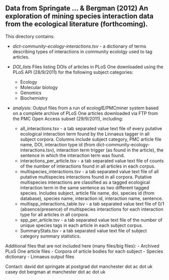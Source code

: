 Data from Springate ... & Bergman (2012) An exploration of mining species interaction data from the ecological literature (forthcoming).
-----------------------------------------------------------------------------

This directory contains:

* *dict-community-ecology-interactions.tsv* - a dictionary of terms describing types of interactions in community ecololgy used to tag articles.

* *DOI\_lists*
    Files listing DOIs of articles in PLoS One downloaded using the PLoS API (28/9/2011) for the following subject categories:
    - Ecology
    - Molecular biology
    - Genomics
    - Biochemistry

* *analysis*:
    Output files from a run of ecologIE/PMCminer system based on a complete archive of PLoS One articles downloaded via FTP from the PMC Open Access subset (29/9/2011), including:
    - all\_interactions.tsv - a tab separated value text file of every putative ecological interaction term found by the Linnaeus tagger in all subject corpora. Columns include subject category, PMC article file name, DOI, interaction type id (from dict-community-ecology-interactions.tsv), interaction term trigger (as found in the article), the sentence in which the interaction term was found.
    - interactions\_per\_article.tsv - a tab separated value text file of counts of the number of interactions found in all articles in each corpus.
    - multispecies\_interactions.tsv - a tab separated value text file of all putative multispecies interactions found in all corpora. Putative multispecies interactions are classified as a tagged ecological interaction term in the same sentence as two different tagged species. Includes subject, article file name, doi, species id (from database), species name, interaction id, interaction name, sentence.
    - multispp\_interactions\_table.tsv - a tab separated value text file of 0/1 (absence/presence) of multispecies interactions for each interaction type for all articles in all corpora.
    - spp\_per\_article.tsv - a tab separated value text file of the number of unique species tags in each article in each subject corpus.
    - SummaryStats.tsv - a tab separated value text file of subject category summary statistics.

Additional files that are not included here (many files/big files):
    - Archived PLoS One article files
    - Corpora of article bodies for each subject
    - Species dictionary
    - Linnaeus output files

Contact: 
david dot springate at postgrad dot manchester dot ac dot uk
casey dot bergman at manchester dot ac dot uk
